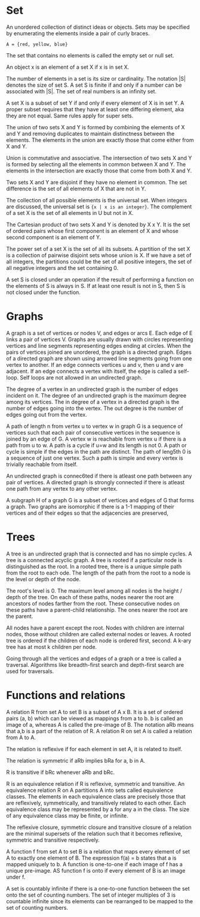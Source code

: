 # Set

An unordered collection of distinct ideas or objects. Sets may be specified by enumerating the elements inside a pair of curly braces.

```
A = {red, yellow, blue}
```

The set that contains no elements is called the empty set or null set.

An object x is an element of a set X if x is in set X.

The number of elements in a set is its size or cardinality. The notation |S| denotes the size of set S. A set S is finite if and only if a number can be associated with |S|. The set of real numbers is an infinity set.

A set X is a subset of set Y if and only if every element of X is in set Y. A proper subset requires that they have at least one differing element, aka they are not equal. Same rules apply for super sets.

The union of two sets X and Y is formed by combining the elements of X and Y and removing duplicates to maintain distinctness between the elements. The elements in the union are exactly those that come either from X and Y.

Union is commutative and associative. The intersection of two sets X and Y is formed by selecting all the elements in common between X and Y. The elements in the intersection are exactly those that come from both X and Y.

Two sets X and Y are disjoint if they have no element in common. The set difference is the set of all elements of X that are not in Y.

The collection of all possible elements is the universal set. When integers are discussed, the universal set is `{x | x is an integer}`. The complement of a set X is the set of all elements in U but not in X. 

The Cartesian product of two sets X and Y is denoted by X x Y. It is the set of ordered pairs whose first component is an element of X and whose second component is an element of Y.

The power set of a set X is the set of all its subsets. A partition of the set X is a collection of pairwise disjoint sets whose union is X. If we have a set of all integers, the partitions could be the set of all positive integers, the set of all negative integers and the set containing 0.

A set S is closed under an operation if the result of performing a function on the elements of S is always in S. If at least  one result is not in S, then S is not closed under the function.

# Graphs

A graph is a set of vertices or nodes V, and edges or arcs E. Each edge of E links a pair of vertices V. Graphs are usually drawn with circles representing vertices and line segments representing edges ending at circles. When the pairs of vertices joined are unordered, the graph is a directed graph. Edges of a directed graph are shown using arrowed line segments going from one vertex to another. If an edge connects vertices u and v, then u and v are adjacent. If an edge connects a vertex with itself, the edge is called a self-loop. Self loops are not allowed in an undirected graph.

The degree of a vertex in an undirected graph is the number of edges incident on it. The degree of an undirected graph is the maximum degree among its vertices. The in degree of a vertex in a directed graph is the number of edges going into the vertex. The out degree is the number of edges going out from the vertex.

A path of length n from vertex u to vertex w in graph G is a sequence of vertices such that each pair of consecutive vertices in the sequence is joined by an edge of G. A vertex w is reachable from vertex u if there is a path from u to w. A path is a cycle if u=w and its length is not 0. A path or cycle is simple if the edges in the path are distinct. The path of leng5th 0 is a sequence of just one vertex. Such a path is simple and every vertex is trivially reachable from itself.

An undirected graph is connec6ted if there is atleast one path between any pair of vertices. A directed graph is strongly connected if there is atleast one path from any vertex to any other vertex.

A subgraph H of a graph G is a subset of vertices and edges of G that forms a graph. Two graphs are isomorphic if there is a 1-1 mapping of their vertices and of their edges so that the adjacencies are preserved,

# Trees

A tree is an undirected graph that is connected and has no simple cycles. A tree is a connected acyclic graph. A tree is rooted if a particular node is distinguished as the root. In a rooted tree, there is a unique simple path from the root to each ode. The length of the path from the root to a node is the level or depth of the node.

The root's level is 0. The maximum level among all nodes is the height / depth of the tree. On each of these paths, nodes nearer the root are ancestors of nodes farther from the root. These consecutive nodes on these paths have a parent-child relationship. The ones nearer the root are the parent.

All nodes have a parent except the root. Nodes with children are internal nodes, those without children are called external nodes or leaves. A rooted tree is ordered if the children of each node is ordered first, second. A k-ary tree has at most k children per node. 

Going through all the vertices and edges of a graph or a tree is called a traversal. Algorithms like breadth-first search and depth-first search are used for traversals.

# Functions and relations

A relation R from set A to set B is a subset of A x B. It is a set of ordered pairs (a, b) which can be viewed as mappings from a to b. b is called an image of a, whereas A is called the pre-image of B. The notation aRb means that a,b is a part of the relation of R. A relation R on set A is called a relation from A to A.

The relation is reflexive if for each element in set A, it is related to itself.

The relation is symmetric if aRb implies bRa for a, b in A.

R is transitive if bRc whenever aRb and bRc.

R is an equivalence relation if R is reflexive, symmetric and transitive. An equivalence relation R on A partitions A into sets called equivalence classes. The elements in each equivalence class are precisely those that are reflexively, symmetrically, and transitively related to each other. Each equivalence class may be represented by a for any a in the class. The size of any equivalence class may be finite, or infinite.

The reflexive closure, symmetric closure and transitive closure of a relation are the minimal supersets of the relation such that it becomes reflexive, symmetric and transitive respectively. 

A function f from set A to set B is a relation that maps every element of set A to exactly one element of B. The expression f(a) = b states that a is mapped uniquely to b. A function is one-to-one if each image of f has a unique pre-image. AS function f is onto if every element of B is an image under f.

A set is countably infinite if there is a one-to-one function between the set onto the set of counting numbers. The set of integer multiples of 3 is countable infinite since its elements can be rearranged to be mapped to the set of counting numbers.
